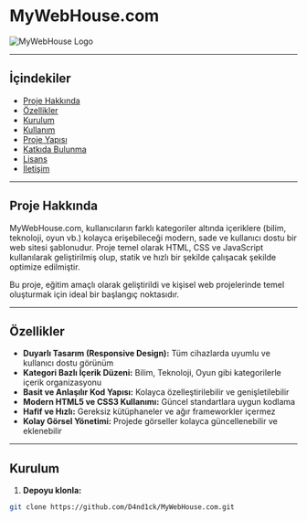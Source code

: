 # MyWebHouse.com

![MyWebHouse Logo](https://encrypted-tbn0.gstatic.com/images?q=tbn:ANd9GcSniNRwyInJwKpizdyGfLO_R2ok1lyYW8cMEg&s)

---

## İçindekiler

- [Proje Hakkında](#proje-hakkında)  
- [Özellikler](#özellikler)  
- [Kurulum](#kurulum)  
- [Kullanım](#kullanım)  
- [Proje Yapısı](#proje-yapısı)  
- [Katkıda Bulunma](#katkıda-bulunma)  
- [Lisans](#lisans)  
- [İletişim](#iletisim)

---

## Proje Hakkında

MyWebHouse.com, kullanıcıların farklı kategoriler altında içeriklere (bilim, teknoloji, oyun vb.) kolayca erişebileceği modern, sade ve kullanıcı dostu bir web sitesi şablonudur. Proje temel olarak HTML, CSS ve JavaScript kullanılarak geliştirilmiş olup, statik ve hızlı bir şekilde çalışacak şekilde optimize edilmiştir.

Bu proje, eğitim amaçlı olarak geliştirildi ve kişisel web projelerinde temel oluşturmak için ideal bir başlangıç noktasıdır.

---

## Özellikler

- **Duyarlı Tasarım (Responsive Design):** Tüm cihazlarda uyumlu ve kullanıcı dostu görünüm  
- **Kategori Bazlı İçerik Düzeni:** Bilim, Teknoloji, Oyun gibi kategorilerle içerik organizasyonu  
- **Basit ve Anlaşılır Kod Yapısı:** Kolayca özelleştirilebilir ve genişletilebilir  
- **Modern HTML5 ve CSS3 Kullanımı:** Güncel standartlara uygun kodlama  
- **Hafif ve Hızlı:** Gereksiz kütüphaneler ve ağır frameworkler içermez  
- **Kolay Görsel Yönetimi:** Projede görseller kolayca güncellenebilir ve eklenebilir  

---

## Kurulum

1. **Depoyu klonla:**

```bash
git clone https://github.com/D4nd1ck/MyWebHouse.com.git
